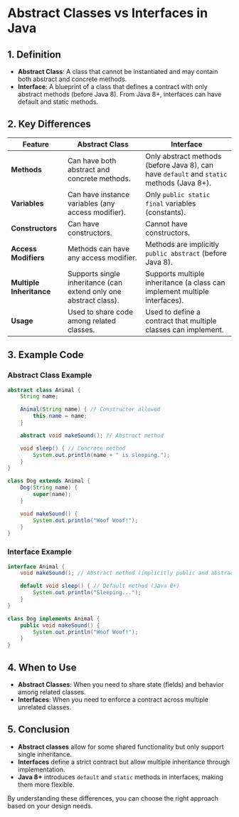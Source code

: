 # Abstract Classes vs Interfaces in Java

## 1. Definition

- **Abstract Class**: A class that cannot be instantiated and may contain both abstract and concrete methods.
- **Interface**: A blueprint of a class that defines a contract with only abstract methods (before Java 8). From Java 8+, interfaces can have default and static methods.

## 2. Key Differences

| Feature               | Abstract Class | Interface |
|----------------------|---------------|-----------|
| **Methods**         | Can have both abstract and concrete methods. | Only abstract methods (before Java 8), can have `default` and `static` methods (Java 8+). |
| **Variables**       | Can have instance variables (any access modifier). | Only `public static final` variables (constants). |
| **Constructors**    | Can have constructors. | Cannot have constructors. |
| **Access Modifiers** | Methods can have any access modifier. | Methods are implicitly `public abstract` (before Java 8). |
| **Multiple Inheritance** | Supports single inheritance (can extend only one abstract class). | Supports multiple inheritance (a class can implement multiple interfaces). |
| **Usage** | Used to share code among related classes. | Used to define a contract that multiple classes can implement. |

## 3. Example Code

### Abstract Class Example

```java
abstract class Animal {
    String name;

    Animal(String name) { // Constructor allowed
        this.name = name;
    }

    abstract void makeSound(); // Abstract method

    void sleep() { // Concrete method
        System.out.println(name + " is sleeping.");
    }
}

class Dog extends Animal {
    Dog(String name) {
        super(name);
    }

    void makeSound() {
        System.out.println("Woof Woof!");
    }
}
```

### Interface Example

```java
interface Animal {
    void makeSound(); // Abstract method (implicitly public and abstract)

    default void sleep() { // Default method (Java 8+)
        System.out.println("Sleeping...");
    }
}

class Dog implements Animal {
    public void makeSound() {
        System.out.println("Woof Woof!");
    }
}
```

## 4. When to Use

- **Abstract Classes**: When you need to share state (fields) and behavior among related classes.
- **Interfaces**: When you need to enforce a contract across multiple unrelated classes.

## 5. Conclusion

- **Abstract classes** allow for some shared functionality but only support single inheritance.
- **Interfaces** define a strict contract but allow multiple inheritance through implementation.
- **Java 8+** introduces `default` and `static` methods in interfaces, making them more flexible.

By understanding these differences, you can choose the right approach based on your design needs.

